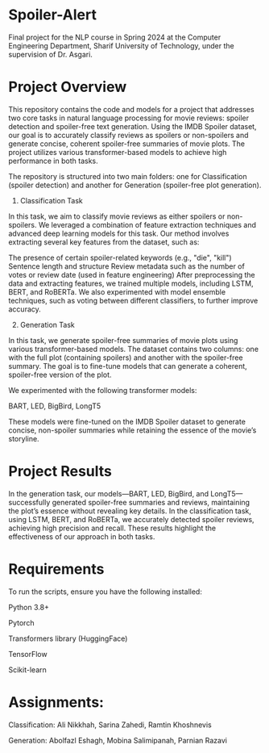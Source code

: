 # Spoiler-Alert
Final project for the NLP course in Spring 2024 at the Computer Engineering Department, Sharif University of Technology, under the supervision of Dr. Asgari.

# Project Overview

This repository contains the code and models for a project that addresses two core tasks in natural language processing for movie reviews: spoiler detection and spoiler-free text generation. Using the IMDB Spoiler dataset, our goal is to accurately classify reviews as spoilers or non-spoilers and generate concise, coherent spoiler-free summaries of movie plots. The project utilizes various transformer-based models to achieve high performance in both tasks.

The repository is structured into two main folders: one for Classification (spoiler detection) and another for Generation (spoiler-free plot generation).

1. Classification Task

In this task, we aim to classify movie reviews as either spoilers or non-spoilers. We leveraged a combination of feature extraction techniques and advanced deep learning models for this task. Our method involves extracting several key features from the dataset, such as:

The presence of certain spoiler-related keywords (e.g., "die", "kill")
Sentence length and structure
Review metadata such as the number of votes or review date (used in feature engineering)
After preprocessing the data and extracting features, we trained multiple models, including LSTM, BERT, and RoBERTa. We also experimented with model ensemble techniques, such as voting between different classifiers, to further improve accuracy.

2. Generation Task

In this task, we generate spoiler-free summaries of movie plots using various transformer-based models. The dataset contains two columns: one with the full plot (containing spoilers) and another with the spoiler-free summary. The goal is to fine-tune models that can generate a coherent, spoiler-free version of the plot.

We experimented with the following transformer models:

BART, 
LED, 
BigBird, 
LongT5

These models were fine-tuned on the IMDB Spoiler dataset to generate concise, non-spoiler summaries while retaining the essence of the movie’s storyline.


# Project Results

In the generation task, our models—BART, LED, BigBird, and LongT5—successfully generated spoiler-free summaries and reviews, maintaining the plot’s essence without revealing key details. In the classification task, using LSTM, BERT, and RoBERTa, we accurately detected spoiler reviews, achieving high precision and recall. These results highlight the effectiveness of our approach in both tasks.

# Requirements

To run the scripts, ensure you have the following installed:

Python 3.8+

Pytorch

Transformers library (HuggingFace)

TensorFlow

Scikit-learn


# Assignments:

Classification: Ali Nikkhah, Sarina Zahedi, Ramtin Khoshnevis

Generation: Abolfazl Eshagh, Mobina Salimipanah, Parnian Razavi
